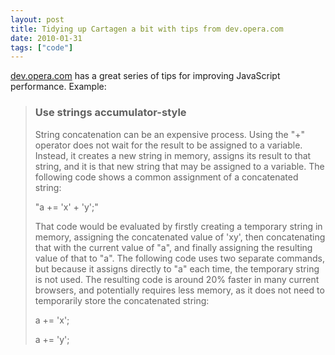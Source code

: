 ```yaml
---
layout: post
title: Tidying up Cartagen a bit with tips from dev.opera.com
date: 2010-01-31
tags: ["code"]
---
```


[dev.opera.com](http://dev.opera.com/articles/view/efficient-javascript/?page=2) has a great series of tips for improving JavaScript performance. Example:

> ### Use strings accumulator-style
> 
> String concatenation can be an expensive process. Using the "+" operator does not wait for the result to be assigned to a variable. Instead, it creates a new string in memory, assigns its result to that string, and it is that new string that may be assigned to a variable. The following code shows a common assignment of a concatenated string:
> 
> "a += 'x' + 'y';"> 
> 
> That code would be evaluated by firstly creating a temporary string in memory, assigning the concatenated value of 'xy', then concatenating that with the current value of "a", and finally assigning the resulting value of that to "a". The following code uses two separate commands, but because it assigns directly to "a" each time, the temporary string is not used. The resulting code is around 20% faster in many current browsers, and potentially requires less memory, as it does not need to temporarily store the concatenated string:
> 
> a += 'x';> 
> a += 'y';